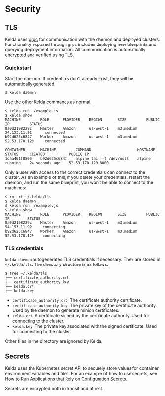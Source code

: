 # Security

## TLS
Kelda uses [grpc](http://www.grpc.io/) for communication with the daemon and
deployed clusters. Functionality exposed through `grpc` includes deploying new
blueprints and querying deployment information. All communication is
automatically encrypted and verified using TLS.

### Quickstart
Start the daemon. If credentials don't already exist, they will be
automatically generated.

```console
$ kelda daemon
```

Use the other Kelda commands as normal.

```console
$ kelda run ./example.js
$ kelda show
MACHINE         ROLE      PROVIDER    REGION       SIZE         PUBLIC IP         STATUS
8a0d2198229c    Master    Amazon      us-west-1    m3.medium    54.153.11.92      connected
b92d625c6847    Worker    Amazon      us-west-1    m3.medium    52.53.170.129     connected

CONTAINER       MACHINE         COMMAND                     HOSTNAME  STATUS     CREATED           PUBLIC IP
1daa461f0805    b92d625c6847    alpine tail -f /dev/null    alpine    running    24 seconds ago    52.53.170.129:8000
```

Only a user with access to the correct credentials can connect to the cluster.
As an example of this, if you delete your credentials, restart the daemon, and
run the same blueprint, you won't be able to connect to the machines:

```console
$ rm -rf ~/.kelda/tls
$ kelda daemon
$ kelda run ./example.js
$ kelda show
MACHINE         ROLE      PROVIDER    REGION       SIZE         PUBLIC IP        STATUS
8a0d2198229c    Master    Amazon      us-west-1    m3.medium    54.153.11.92     connecting
b92d625c6847    Worker    Amazon      us-west-1    m3.medium    52.53.170.129    connecting
```

### TLS credentials
`kelda daemon` autogenerates TLS credentials if necessary. They are stored in
`~/.kelda/tls`. The directory structure is as follows:

```console
$ tree ~/.kelda/tls
├── certificate_authority.crt
├── certificate_authority.key
├── kelda.crt
├── kelda.key
```

- `certificate_authority.crt`: The certificate authority certificate.
- `certificate_authority.key`: The private key of the certificate authority.
Used by the daemon to generate minion certificates.
- `kelda.crt`: A certificate signed by the certificate authority.
Used for connecting to the cluster.
- `kelda.key`: The private key associated with the signed certificate.
Used for connecting to the cluster.

Other files in the directory are ignored by Kelda.

## Secrets
Kelda uses the Kubernetes secret API to securely store values for container
environment variables and files. For an example of how to use secrets, see
[How to Run Applications that Rely on Configuration
Secrets](#how-to-run-applications-that-rely-on-configuration-secrets).

Secrets are encrypted both in transit and at rest.
